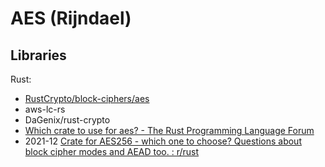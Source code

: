 # AES (Rijndael)
## Libraries
Rust:
- [RustCrypto/block-ciphers/aes](https://github.com/RustCrypto/block-ciphers/tree/master/aes)
- aws-lc-rs
- DaGenix/rust-crypto
- [Which crate to use for aes? - The Rust Programming Language Forum](https://users.rust-lang.org/t/which-crate-to-use-for-aes/35280)
- 2021-12 [Crate for AES256 - which one to choose? Questions about block cipher modes and AEAD too. : r/rust](https://www.reddit.com/r/rust/comments/r8c65v/crate_for_aes256_which_one_to_choose_questions/)